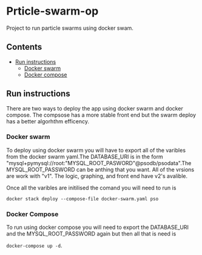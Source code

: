# Prticle-swarm-op

Project to run particle swarms using docker swam.


## Contents
* [Run instructions](#Run_instructions)
  - [Docker swarm](#RDS)
  - [Docker compose](#RDC)
<a name="Run_instructions"></a>
## Run instructions

There are two ways to deploy the app using docker swarm and docker compose. The compsose has a more stable front end but the swarm deploy has a better algorhthm efficency.
<a name="RDS"></a>
### Docker swarm
To deploy using docker swarm you will have to export all of the varibles from the docker swarm yaml.The DATABASE_URI is in the form "mysql+pymysql://root:"MYSQL_ROOT_PASWORD"@psodb/psodata".The MYSQL_ROOT_PASSWORD can be anthing that you want. All of the vrsions are work with "v1". The logic, graphing, and front end have v2's avalible.

Once all the varibles are initilised the comand you will need to run is 

```docker stack deploy --compose-file docker-swarm.yaml pso```

<a name="RDC"></a>
### Docker Compose
To run using docker compose you will need to export the DATABASE_URI and the MYSQL_ROOT_PASSWORD again but then all that is need is

```docker-compose up -d```.


